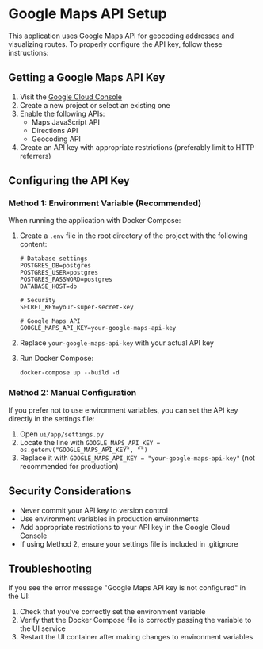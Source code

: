 # Google Maps API Setup

This application uses Google Maps API for geocoding addresses and visualizing routes. To properly configure the API key, follow these instructions:

## Getting a Google Maps API Key

1. Visit the [Google Cloud Console](https://console.cloud.google.com/)
2. Create a new project or select an existing one
3. Enable the following APIs:
   - Maps JavaScript API
   - Directions API
   - Geocoding API
4. Create an API key with appropriate restrictions (preferably limit to HTTP referrers)

## Configuring the API Key

### Method 1: Environment Variable (Recommended)

When running the application with Docker Compose:

1. Create a `.env` file in the root directory of the project with the following content:
   ```
   # Database settings
   POSTGRES_DB=postgres
   POSTGRES_USER=postgres
   POSTGRES_PASSWORD=postgres
   DATABASE_HOST=db
   
   # Security
   SECRET_KEY=your-super-secret-key
   
   # Google Maps API
   GOOGLE_MAPS_API_KEY=your-google-maps-api-key
   ```

2. Replace `your-google-maps-api-key` with your actual API key
3. Run Docker Compose:
   ```
   docker-compose up --build -d
   ```

### Method 2: Manual Configuration

If you prefer not to use environment variables, you can set the API key directly in the settings file:

1. Open `ui/app/settings.py`
2. Locate the line with `GOOGLE_MAPS_API_KEY = os.getenv("GOOGLE_MAPS_API_KEY", "")`
3. Replace it with `GOOGLE_MAPS_API_KEY = "your-google-maps-api-key"` (not recommended for production)

## Security Considerations

- Never commit your API key to version control
- Use environment variables in production environments
- Add appropriate restrictions to your API key in the Google Cloud Console
- If using Method 2, ensure your settings file is included in .gitignore

## Troubleshooting

If you see the error message "Google Maps API key is not configured" in the UI:

1. Check that you've correctly set the environment variable
2. Verify that the Docker Compose file is correctly passing the variable to the UI service
3. Restart the UI container after making changes to environment variables 
